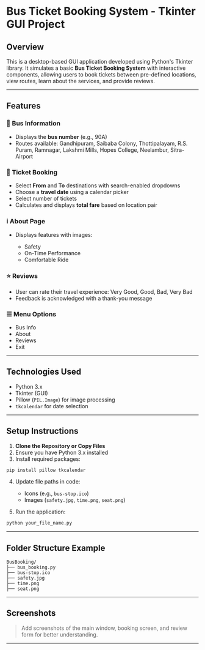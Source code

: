 # Bus Ticket Booking System - Tkinter GUI Project

## Overview

This is a desktop-based GUI application developed using Python's Tkinter library. It simulates a basic **Bus Ticket Booking System** with interactive components, allowing users to book tickets between pre-defined locations, view routes, learn about the services, and provide reviews.

---

## Features

### 🚌 Bus Information

* Displays the **bus number** (e.g., 90A)
* Routes available: Gandhipuram, Saibaba Colony, Thottipalayam, R.S. Puram, Ramnagar, Lakshmi Mills, Hopes College, Neelambur, Sitra-Airport

### 📅 Ticket Booking

* Select **From** and **To** destinations with search-enabled dropdowns
* Choose a **travel date** using a calendar picker
* Select number of tickets
* Calculates and displays **total fare** based on location pair

### ℹ️ About Page

* Displays features with images:

  * Safety
  * On-Time Performance
  * Comfortable Ride

### ⭐ Reviews

* User can rate their travel experience: Very Good, Good, Bad, Very Bad
* Feedback is acknowledged with a thank-you message

### ☰ Menu Options

* Bus Info
* About
* Reviews
* Exit

---

## Technologies Used

* Python 3.x
* Tkinter (GUI)
* Pillow (`PIL.Image`) for image processing
* `tkcalendar` for date selection

---

## Setup Instructions

1. **Clone the Repository or Copy Files**
2. Ensure you have Python 3.x installed
3. Install required packages:

```bash
pip install pillow tkcalendar
```

4. Update file paths in code:

   * Icons (e.g., `bus-stop.ico`)
   * Images (`safety.jpg`, `time.png`, `seat.png`)
5. Run the application:

```bash
python your_file_name.py
```

---

## Folder Structure Example

```
BusBooking/
├── bus_booking.py
├── bus-stop.ico
├── safety.jpg
├── time.png
├── seat.png
```

---

## Screenshots

> Add screenshots of the main window, booking screen, and review form for better understanding.

---

